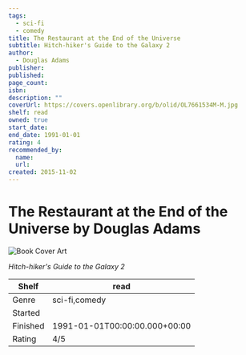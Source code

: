 ```yaml
---
tags:
  - sci-fi
  - comedy
title: The Restaurant at the End of the Universe
subtitle: Hitch-hiker's Guide to the Galaxy 2
author:
  - Douglas Adams
publisher:
published:
page_count:
isbn:
description: ""
coverUrl: https://covers.openlibrary.org/b/olid/OL7661534M-M.jpg
shelf: read
owned: true
start_date:
end_date: 1991-01-01
rating: 4
recommended_by:
  name:
  url:
created: 2015-11-02
---
```


# The Restaurant at the End of the Universe by Douglas Adams

![Book Cover Art](https://covers.openlibrary.org/b/olid/OL7661534M-M.jpg)

_Hitch-hiker's Guide to the Galaxy 2_

| Shelf | read |
| --- | --- |
| Genre | sci-fi,comedy |
| Started |  |
| Finished | 1991-01-01T00:00:00.000+00:00 |
| Rating | 4/5 |

